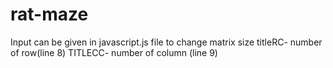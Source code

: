 # rat-maze
Input can be given in javascript.js file to change matrix size
titleRC- number of row(line 8)
TITLECC- number of column (line 9)
